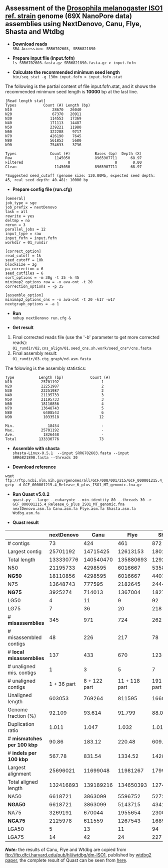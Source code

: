## Assessment of the [Drosophila melanogaster ISO1 ref. strain](https://www.ncbi.nlm.nih.gov/biosample/SAMN08511563) genome (69X NanoPore data) assemblies using NextDenovo, Canu, Flye, Shasta and Wtdbg
* **Download reads**  
`SRA Accession: SRR6702603, SRR6821890`

* **Prepare input file (input.fofn)**  
`ls SRR6702603.fasta.gz SRR6821890.fasta.gz > input.fofn`

* **Calculate the recommended minimum seed length**  
`bin/seq_stat -g 130m input.fofn > input.fofn.stat`

The following is the partial content of file input.fofn.stat, and it shows the recommended minimum seed length is **10000** bp at the last line.
```
[Read length stat]
Types            Count (#) Length (bp)
N10                  28670   26040
N20                  67370   20911
N30                 114553   17369
N40                 171113   14487
N50                 239221   11980
N60                 322288    9717
N70                 426190    7645
N80                 561853    5680
N90                 754633    3736

Types               Count (#)           Bases (bp)  Depth (X)
Raw                   1145050           8965907711      68.97
Filtered                    0                    0       0.00
Clean                 1145050           8965907711      68.97

*Suggested seed_cutoff (genome size: 130.00Mb, expected seed depth: 45, real seed depth: 40.48): 10000 bp
```

* **Prepare config file (run.cfg)** 
``` 
[General]
job_type = sge
job_prefix = nextDenovo
task = all 
rewrite = yes 
deltmp = no
rerun = 3
parallel_jobs = 12
input_type = raw
input_fofn = input.fofn
workdir = 01_rundir

[correct_option]
read_cutoff = 1k
seed_cutoff = 10k
blocksize = 2g
pa_correction = 6
seed_cutfiles = 6
sort_options = -m 30g -t 35 -k 45
minimap2_options_raw = -x ava-ont -t 20
correction_options = -p 35

[assemble_option]
minimap2_options_cns = -x ava-ont -t 20 -k17 -w17
nextgraph_options = -a 1
```

* **Run**   
`nohup nextDenovo run.cfg &`

* **Get result**
1. Final corrected reads file (use the '-b' parameter to get more corrected reads):
`01_rundir/02.cns_align/01.seed_cns.sh.work/seed_cns*/cns.fasta`
2. Final assembly result:  
`01_rundir/03.ctg_graph/nd.asm.fasta`

The folowing is the assembly statistics:
```
Type           Length (bp)            Count (#)
N10             25701192                   1
N20             22251987                   2
N30             22251987                   2
N40             21195733                   3
N50             21195733                   3
N60             18110856                   4
N70             13648743                   5
N80              6408543                   6
N90              1033518                  12

Min.               18454                   -
Max.            25701192                   -
Ave.             1826448                   -
Total          133330776                  73
```

* **Assemble with shasta**  
`shasta-Linux-0.5.1  --input SRR6702603.fasta --input SRR6821890.fasta --threads 30` 

* **Download reference**   
```
wget ftp://ftp.ncbi.nlm.nih.gov/genomes/all/GCF/000/001/215/GCF_000001215.4_Release_6_plus_ISO1_MT/GCF_000001215.4_Release_6_plus_ISO1_MT_genomic.fna.gz
gzip -d GCF_000001215.4_Release_6_plus_ISO1_MT_genomic.fna.gz
```

* **Run Quast v5.0.2**   
`quast.py --large --eukaryote --min-identity 80 --threads 30 -r GCF_000001215.4_Release_6_plus_ISO1_MT_genomic.fna nextDenovo.asm.fa Canu.asm.fa Flye.asm.fa Shasta.asm.fa Wtdbg.asm.fa`

<a name="quast"></a>  

* **Quast result**

| | nextDenovo | Canu | Flye | Shasta | Wtdbg |
| --------- | ------ | ------ | ------ | ------ | ------ |
| # contigs | 73 | 424 | 461 | 872 | 510 |
| Largest contig | 25701192 | 14715425 | 12613153 | 1801407 | 23221757 |
| Total length | 133330776 | 140540470 | 135880693 | 129225244 | 132926651 |
| N50 | 21195733 | 4298595 | 6016667 | 535885 | 12028162 |
| **NG50** | 18110856 | 4298595 | 6016667 | 440773 | 10631323 |
| N75 | 13648743 | 777595 | 2182645 | 244480 | 3308195 |
| **NG75** | 3925274 | 714013 | 1367004 | 182722 | 1752322 |
| LG50 | 4 | 11 | 9 | 92 | 5 |
| LG75 | 7 | 36 | 20 | 218 | 13 |
| # **misassemblies** | 345 | 971 | 724 | 262 | 616 |
| # misassembled contigs | 48 | 226 | 217 | 78 | 191 |
| # **local misassemblies** | 137 | 433 | 670 | 123 | 185 |
| # unaligned mis. contigs | 1 | 3 | 5 | 7 | 36 |
| # unaligned contigs | 1 + 36 part | 8 + 122 part | 11 + 118 part | 191 + 76 part | 89 + 291 part |
| Unaligned length | 603053 | 769264 | 811595 | 1660668 | 2264882 |
| Genome fraction (%) | 92.109 | 93.614 | 91.799 | 88.085 | 91.504 |
| Duplication ratio | 1.011 | 1.047 | 1.032 | 1.016 | 1.002 |
| # **mismatches per 100 kbp** | 90.86 | 183.12 | 220.48 | 609.69 | 179.86 |
| # **indels per 100 kbp** | 567.78 | 831.54 | 1334.52 | 1428.10 | 1081.15 |
| Largest alignment | 25696021 | 11699048 | 11981267 | 1799773 | 18844039 |
| Total aligned length | 132416893 | 139189216 | 134650393 | 127438699 | 130313270 |
| NA50 | 6618721 | 3863099 | 5596752 | 527231 | 4309906 |
| **NGA50** | 6618721 | 3863099 | 5143715 | 434179 | 4174617 |
| NA75 | 3269191 | 670044 | 1955654 | 230034 | 1573933 |
| **NGA75** | 2125978 | 611559 | 1267543 | 168924 | 928918 |
| LGA50 | 5 | 13 | 11 | 94 | 10 |
| LGA75 | 14 | 42 | 24 | 227 | 27 |

***Note:*** the results of Canu, Flye and Wtdbg are copied from ftp://ftp.dfci.harvard.edu/pub/hli/wtdbg/dm-ISO1, published by [wtdbg2 paper](https://www.nature.com/articles/s41592-019-0669-3), the complete result of Quast can be seen from [here](./TEST4.pdf).
